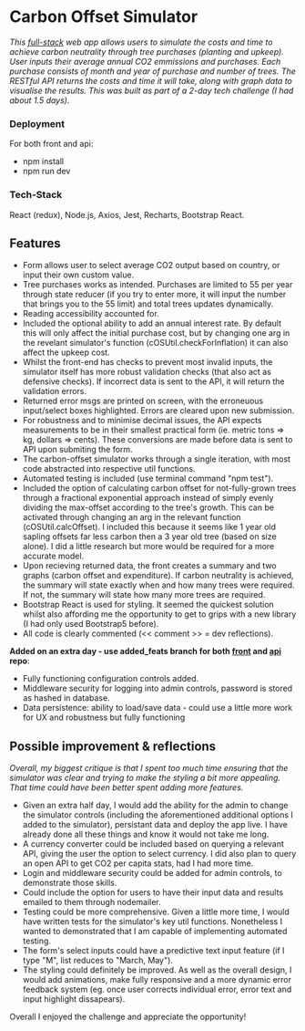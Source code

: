 # Carbon Offset Simulator
*This [full-stack](https://github.com/ArdalanJaf/switch2zero) web app allows users to simulate the costs and time to achieve carbon neutrality through tree purchases (planting and upkeep). User inputs their average annual CO2 emmissions and purchases. Each purchase consists of month and year of purchase and number of trees. The RESTful API returns the costs and time it will take, along with graph data to visualise the results.
This was built as part of a 2-day tech challenge (I had about 1.5 days).*

### Deployment
For both front and api:
- npm install
- npm run dev

### Tech-Stack
React (redux),
Node.js,
Axios,
Jest,
Recharts,
Bootstrap React.

## Features
- Form allows user to select average CO2 output based on country, or input their own custom value. 
- Tree purchases works as intended. Purchases are limited to 55 per year through state reducer (if you try to enter more, it will input the number that brings you to the 55 limit) and total trees updates dynamically.
- Reading accessibility accounted for.
- Included the optional ability to add an annual interest rate. By default this will only affect the initial purchase cost, but by changing one arg in the revelant simulator's function (cOSUtil.checkForInflation) it can also affect the upkeep cost.
- Whilst the front-end has checks to prevent most invalid inputs, the simulator itself has more robust validation checks (that also act as defensive checks). If incorrect data is sent to the API, it will return the validation errors.
- Returned error msgs are printed on screen, with the erroneuous input/select boxes highlighted. Errors are cleared upon new submission.
- For robustness and to minimise decimal issues, the API expects measurements to be in their smallest practical form (ie. metric tons => kg, dollars => cents). These conversions are made before data is sent to API upon submiting the form.
- The carbon-offset simulator works through a single iteration, with most code abstracted into respective util functions.
- Automated testing is included (use terminal command "npm test").
- Included the option of calculating carbon offset for not-fully-grown trees through a fractional exponential approach instead of simply evenly dividing the max-offset according to the tree's growth. This can be activated through changing an arg in the relevant function (cOSUtil.calcOffset). I included this because it seems like 1 year old sapling offsets far less carbon then a 3 year old tree (based on size alone). I did a little research but more would be required for a more accurate model.
- Upon recieving returned data, the front creates a summary and two graphs (carbon offset and expenditure). If carbon neutrality is achieved, the summary will state exactly when and how many trees were required. If not, the summary will state how many more trees are required.
- Bootstrap React is used for styling. It seemed the quickest solution whilst also affording me the opportunity to get to grips with a new library (I had only used Bootstrap5 before).
- All code is clearly commented (<< comment >> = dev reflections).

**Added on an extra day - use added_feats branch for both [front](https://github.com/ArdalanJaf/switch2zero/tree/added_feats) and [api](https://github.com/ArdalanJaf/switch2zero.api/tree/added_feats) repo**: 
- Fully functioning configuration controls added.
- Middleware security for logging into admin controls, password is stored as hashed in database.
- Data persistence: ability to load/save data - could use a little more work for UX and robustness but fully functioning

## Possible improvement & reflections
*Overall, my biggest critique is that I spent too much time ensuring that the simulator was clear and trying to make the styling a bit more appealing. That time could have been better spent adding more features.*
- Given an extra half day, I would add the ability for the admin to change the simulator controls (including the aforementioned additional options I added to the simulator), persistant data and deploy the app live. I have already done all these things and know it would not take me long.
- A currency converter could be included based on querying a relevant API, giving the user the option to select currency. I did also plan to query an open API to get CO2 per capita stats, had I had more time.
- Login and middleware security could be added for admin controls, to demonstrate those skills.
- Could include the option for users to have their input data and results emailed to them through nodemailer.
- Testing could be more comprehensive. Given a little more time, I would have written tests for the simulator's key util functions. Nonetheless I wanted to demonstrated that I am capable of implementing automated testing.
- The form's select inputs could have a predictive text input feature (if I type "M", list reduces to "March, May").
- The styling could definitely be improved. As well as the overall design, I would add animations, make fully responsive and a more dynamic error feedback system (eg. once user corrects individual error, error text and input highlight dissapears).


Overall I enjoyed the challenge and appreciate the opportunity!

